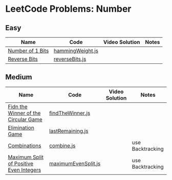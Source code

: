 # LeetCode Problems: Number

## Easy

  | Name | Code | Video Solution | Notes |
  | --- | --- | --- | --- |
  |[Number of 1 Bits](https://leetcode.com/problems/number-of-1-bits/)|[hammingWeight.js](./easy/hammingWeight.js)| | |
  |[Reverse Bits](https://leetcode.com/problems/reverse-bits/)|[reverseBits.js](./easy/reverseBits.js)| | |

## Medium

  | Name | Code | Video Solution | Notes |
  | --- | --- | --- | --- |
  |[Fidn the Winner of the Circular Game](https://leetcode.com/problems/find-the-winner-of-the-circular-game/)|[findTheWinner.js](./medium/findTheWinner.js)| | |
  |[Elimination Game](https://leetcode.com/problems/elimination-game/)|[lastRemaining.js](./medium/lastRemaining.js)| | |
  |[Combinations](https://leetcode.com/problems/combinations/)|[combine.js](./medium/combine.js)| | use Backtracking |
  |[Maximum Split of Positive Even Integers](https://leetcode.com/problems/maximum-split-of-positive-even-integers/)|[maximumEvenSplit.js](./medium/maximumEvenSplit.js)| | use Backtracking |